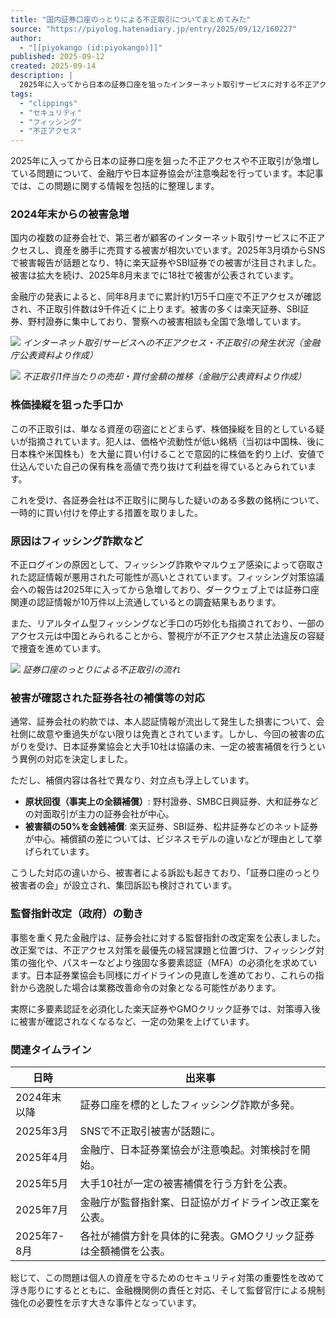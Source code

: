 ```yaml
---
title: "国内証券口座のっとりによる不正取引についてまとめてみた"
source: "https://piyolog.hatenadiary.jp/entry/2025/09/12/160227"
author:
  - "[[piyokango (id:piyokango)]]"
published: 2025-09-12
created: 2025-09-14
description: |
  2025年に入ってから日本の証券口座を狙ったインターネット取引サービスに対する不正アクセスや不正取引が急増しているとして、金融庁や日本証券協会は利用者に注意を呼び掛けています。ここでは関連する情報をまとめます。
tags:
  - "clippings"
  - "セキュリティ"
  - "フィッシング"
  - "不正アクセス"
---
```


2025年に入ってから日本の証券口座を狙った不正アクセスや不正取引が急増している問題について、金融庁や日本証券協会が注意喚起を行っています。本記事では、この問題に関する情報を包括的に整理します。

### 2024年末からの被害急増

国内の複数の証券会社で、第三者が顧客のインターネット取引サービスに不正アクセスし、資産を勝手に売買する被害が相次いでいます。2025年3月頃からSNSで被害報告が話題となり、特に楽天証券やSBI証券での被害が注目されました。被害は拡大を続け、2025年8月末までに18社で被害が公表されています。

金融庁の発表によると、同年8月までに累計約1万5千口座で不正アクセスが確認され、不正取引件数は9千件近くに上ります。被害の多くは楽天証券、SBI証券、野村證券に集中しており、警察への被害相談も全国で急増しています。

![](https://cdn-ak.f.st-hatena.com/images/fotolife/p/piyokango/20250912/20250912112526.png)
*インターネット取引サービスへの不正アクセス・不正取引の発生状況（金融庁公表資料より作成）*

![](https://cdn-ak.f.st-hatena.com/images/fotolife/p/piyokango/20250912/20250912112729.png)
*不正取引1件当たりの売却・買付金額の推移（金融庁公表資料より作成）*

### 株価操縦を狙った手口か

この不正取引は、単なる資産の窃盗にとどまらず、株価操縦を目的としている疑いが指摘されています。犯人は、価格や流動性が低い銘柄（当初は中国株、後に日本株や米国株も）を大量に買い付けることで意図的に株価を釣り上げ、安値で仕込んでいた自己の保有株を高値で売り抜けて利益を得ているとみられています。

これを受け、各証券会社は不正取引に関与した疑いのある多数の銘柄について、一時的に買い付けを停止する措置を取りました。

### 原因はフィッシング詐欺など

不正ログインの原因として、フィッシング詐欺やマルウェア感染によって窃取された認証情報が悪用された可能性が高いとされています。フィッシング対策協議会への報告は2025年に入ってから急増しており、ダークウェブ上では証券口座関連の認証情報が10万件以上流通しているとの調査結果もあります。

また、リアルタイム型フィッシングなど手口の巧妙化も指摘されており、一部のアクセス元は中国とみられることから、警視庁が不正アクセス禁止法違反の容疑で捜査を進めています。

![](https://cdn-ak.f.st-hatena.com/images/fotolife/p/piyokango/20250912/20250912155301.png)
*証券口座のっとりによる不正取引の流れ*

### 被害が確認された証券各社の補償等の対応

通常、証券会社の約款では、本人認証情報が流出して発生した損害について、会社側に故意や重過失がない限りは免責とされています。しかし、今回の被害の広がりを受け、日本証券業協会と大手10社は協議の末、一定の被害補償を行うという異例の対応を決定しました。

ただし、補償内容は各社で異なり、対立点も浮上しています。

* **原状回復（事実上の全額補償）**: 野村證券、SMBC日興証券、大和証券などの対面取引が主力の証券会社が中心。
* **被害額の50%を金銭補償**: 楽天証券、SBI証券、松井証券などのネット証券が中心。補償額の差については、ビジネスモデルの違いなどが理由として挙げられています。

こうした対応の違いから、被害者による訴訟も起きており、「証券口座のっとり被害者の会」が設立され、集団訴訟も検討されています。

### 監督指針改定（政府）の動き

事態を重く見た金融庁は、証券会社に対する監督指針の改定案を公表しました。改正案では、不正アクセス対策を最優先の経営課題と位置づけ、フィッシング対策の強化や、パスキーなどより強固な多要素認証（MFA）の必須化を求めています。日本証券業協会も同様にガイドラインの見直しを進めており、これらの指針から逸脱した場合は業務改善命令の対象となる可能性があります。

実際に多要素認証を必須化した楽天証券やGMOクリック証券では、対策導入後に被害が確認されなくなるなど、一定の効果を上げています。

### 関連タイムライン

| 日時 | 出来事 |
| --- | --- |
| 2024年末以降 | 証券口座を標的としたフィッシング詐欺が多発。 |
| 2025年3月 | SNSで不正取引被害が話題に。 |
| 2025年4月 | 金融庁、日本証券業協会が注意喚起。対策検討を開始。 |
| 2025年5月 | 大手10社が一定の被害補償を行う方針を公表。 |
| 2025年7月 | 金融庁が監督指針案、日証協がガイドライン改正案を公表。 |
| 2025年7-8月 | 各社が補償方針を具体的に発表。GMOクリック証券は全額補償を公表。 |

総じて、この問題は個人の資産を守るためのセキュリティ対策の重要性を改めて浮き彫りにするとともに、金融機関側の責任と対応、そして監督官庁による規制強化の必要性を示す大きな事件となっています。
